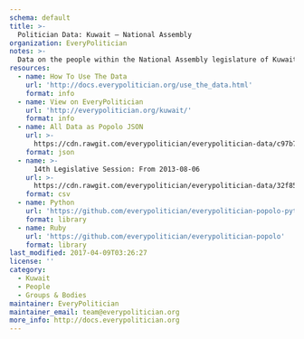 ```yaml
---
schema: default
title: >-
  Politician Data: Kuwait — National Assembly
organization: EveryPolitician
notes: >-
  Data on the people within the National Assembly legislature of Kuwait.
resources:
  - name: How To Use The Data
    url: 'http://docs.everypolitician.org/use_the_data.html'
    format: info
  - name: View on EveryPolitician
    url: 'http://everypolitician.org/kuwait/'
    format: info
  - name: All Data as Popolo JSON
    url: >-
      https://cdn.rawgit.com/everypolitician/everypolitician-data/c97b7c4eaea0f18a9b891493800c2858da5751b6/data/Kuwait/National_Assembly/ep-popolo-v1.0.json
    format: json
  - name: >-
      14th Legislative Session: From 2013-08-06
    url: >-
      https://cdn.rawgit.com/everypolitician/everypolitician-data/32f856c3f2da04bdb00b847047fc2f022fa63956/data/Kuwait/National_Assembly/term-14.csv
    format: csv
  - name: Python
    url: 'https://github.com/everypolitician/everypolitician-popolo-python'
    format: library
  - name: Ruby
    url: 'https://github.com/everypolitician/everypolitician-popolo'
    format: library
last_modified: 2017-04-09T03:26:27
license: ''
category:
  - Kuwait
  - People
  - Groups & Bodies
maintainer: EveryPolitician
maintainer_email: team@everypolitician.org
more_info: http://docs.everypolitician.org
---
```

